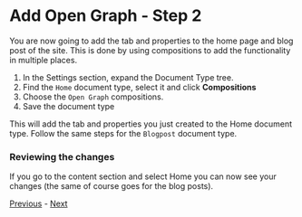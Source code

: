 # Add Open Graph - Step 2
You are now going to add the tab and properties to the home page and blog post of the site. This is done by using compositions to add the functionality in multiple places.

1. In the Settings section, expand the Document Type tree.
2. Find the `Home` document type, select it and click **Compositions**
3. Choose the `Open Graph` compositions.
4. Save the document type

This will add the tab and properties you just created to the Home document type. Follow the same steps for the `Blogpost` document type.

### Reviewing the changes
If you go to the content section and select Home you can now see your changes (the same of course goes for the blog posts).

[Previous](step-1.md) - [Next](step-3.md)